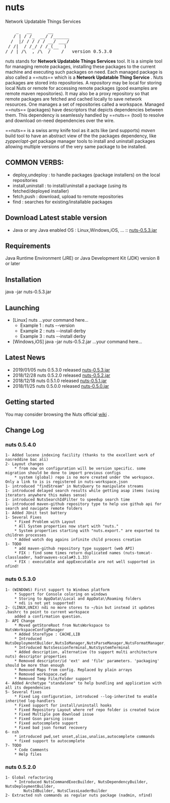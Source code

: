 # nuts
Network Updatable Things Services
<pre>
    _   __      __
   / | / /_  __/ /______
  /  |/ / / / / __/ ___/
 / /|  / /_/ / /_(__  )
/_/ |_/\__,_/\__/____/   version 0.5.3.0
</pre>

nuts stands for **Network Updatable Things Services** tool. It is a simple tool  for managing remote
packages, installing these  packages to the current machine and executing such  packages on need.
Each managed package  is also called a ==nuts== which  is a **Network Updatable Thing Service** .
Nuts packages are  stored  into repositories. A  *repository*  may be local for  storing local Nuts
or remote for accessing  remote packages (good examples  are  remote maven  repositories). It may
also be a proxy repository so that remote packages are fetched and cached locally to save network
resources.
One manages a set of repositories called a  workspace. Managed ==nuts==  (packages)  have descriptors
that depicts dependencies between them. This dependency is seamlessly handled by  ==nuts==  (tool) to
resolve and download on-need dependencies over the wire.

==nuts== is a swiss army knife tool as it acts like (and supports) *maven* build tool to have an abstract
view of the the  packages dependency, like  *zypper/apt-get*  package manager tools  to  install and
uninstall packages allowing multiple versions of the very same package to  be installed.

## COMMON VERBS:
+ deploy,undeploy   : to handle packages (package installers) on the local repositories
+ install,uninstall : to install/uninstall a package (using its fetched/deployed installer)
+ fetch,push        : download, upload to remote repositories
+ find              : searches for existing/installable packages

## Download Latest stable version
+ Java or any Java enabled OS : Linux,Windows,iOS, ... :: [nuts-0.5.3.jar](https://github.com/thevpc/vpc-public-maven/raw/master/net/vpc/app/nuts/nuts/0.5.3/nuts-0.5.3.jar)

## Requirements
Java Runtime Environment (JRE) or Java Development Kit (JDK) version 8 or later

## Installation
java -jar nuts-0.5.3.jar

## Launching
+ [Linux] nuts ...your command here...
    + Example 1 : nuts --version
    + Example 2 : nuts --install derby
    + Example 3 : nuts --install derby
+ [Windows,iOS] java -jar nuts-0.5.2.jar ...your command here...

## Latest News

+ 2019/01/05 	nuts 0.5.3.0 released [nuts-0.5.3.jar](https://github.com/thevpc/vpc-public-maven/raw/master/net/vpc/app/nuts/nuts/0.5.3/nuts-0.5.3.jar)
+ 2018/12/28 	nuts 0.5.2.0 released [nuts-0.5.2.jar](https://github.com/thevpc/vpc-public-maven/raw/master/net/vpc/app/nuts/nuts/0.5.2/nuts-0.5.2.jar)
+ 2018/12/18 	nuts 0.5.1.0 released [nuts-0.5.1.jar](https://github.com/thevpc/vpc-public-maven/raw/master/net/vpc/app/nuts/nuts/0.5.1/nuts-0.5.1.jar)
+ 2018/11/25 	nuts 0.5.0.0 released [nuts-0.5.0.jar](https://github.com/thevpc/vpc-public-maven/raw/master/net/vpc/app/nuts/nuts/0.5.0/nuts-0.5.0.jar)

## Getting started

 You may consider browsing the Nuts official [wiki](https://github.com/thevpc/nuts/wiki) .


## Change Log
### nuts 0.5.4.0
    1- Added lucene indexing facility (thanks to the excellent work of nasreddine bac ali)
    2- Layout changes
        * from now on configuration will be version specific. some migration should be done to import previous configs
        * system (global) repo is no more created under the workspace. Only a link to is is registered in nuts-workspace.json
    1- introduced "findStream" in NutsQuery to manipulate streams
    1- introduced delayed search results while getting asap items (using iterators anywhere this makes sense)
    1- introduced NutsSearchIdFilter to speedup search time
    1- introduced maven-github repository type to help use github api for search and navigate remote folders
    1- Added JUnit test battery
    1- Several Fixes
        * Fixed Problem with Layout
        * All System properties now start with "nuts."
        * System properties starting with "nuts.export." are exported to children processes
        * Added watch dog agains infinite child process creation
    1- TODO
        * add maven-github repository type suypport (web API)
        * FIX : find some times return duplicated names (nuts-tomcat-classloader, hadruwaves-scala#3.1.33)
        * FIX : executable and appExecutable are not well supported in nfind!

### nuts 0.5.3.0
    1- (WINDOWS) First support to Windows platform
        * Support for Console coloring on windows
        * Storing to AppData\\Local and AppData\\Roaming folders
        * ndi is not yet supported!
    2- (LINUX,UNIX) ndi no more stores to ~/bin but instead it updates .bashrc to point to current workspace
        added a confirmation question.
    3- API Change
        * Moved getStoreRoot from NutsWorkspace to NutsWorkspaceConfigManager
        * Added StoreType : CACHE,LIB
        * Introduced NutsDeploymentBuilder,NutsIoManager,NutsParseManager,NutsFormatManager,DescriptorFormat
        * Introduced NutsSessionTerminal,NutsSystemTerminal
        * Added description, alternative (to support multi architecture nuts) descriptor properties
        * Removed descriptor/id 'ext' and 'file' parameters. 'packaging' should be more than enough
        * Removed Maps from config. Replaced by plain arrays
        * Removed workspace.cwd
        * Removed Temp File/Folder support
    4- Added Archetype "standalone" to help bundling and application with all its dependencies
    5- Several fixes
        * Fixed Log configuration, introduced --log-inherited to enable inherited log-handlers
        * Fixed support for install/uninstall hooks
        * Fixed Repository Layout where ref repo folder is created twice
        * Fixed Multiple pom download issue
        * Fixed Gson parsing issue
        * Fixed autocomplete support
        * Fixed bad json format recovery
    6- nsh 
        * introduced pwd,set unset,alias,unalias,autocomplete commands
        * fixed support to autocomplete
    7- TODO 
        * Code Comments
        * Help files

### nuts 0.5.2.0
    1- Global refactoring
        * Introduced NutsCommandExecBuilder, NutsDependencyBuilder, NutsDeploymentBuilder, 
            NutsIdBuilder, NutsClassLoaderBuilder
    2- Extracted nsh commands as regular nuts package (nadmin, nfind)
